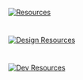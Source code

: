 <p>
  <a href="https://github.com/Calatop/Resources/wiki" target="_blank">
    <img align="center" src="https://user-images.githubusercontent.com/47408756/160323125-586cf3cb-0cdf-4ead-b52d-0eac804ae43c.png" alt="Resources" />
  </a>
</p>

#

<p>
  <a href="https://github.com/Calatop/Resources/wiki/Design-Resources" target="_blank">
    <img align="center" src="https://user-images.githubusercontent.com/47408756/160324499-304c0297-084c-4474-941c-3daab255f965.png" alt="Design Resources" />
  </a>
</p>

#
<p>
  <a href="https://github.com/Calatop/Resources/wiki/Dev-Resources" target="_blank">
    <img align="center" src="https://user-images.githubusercontent.com/47408756/160324735-17f16e5e-43bd-4f84-8047-cc73699e6100.png" alt="Dev Resources" />
  </a>
</p>


